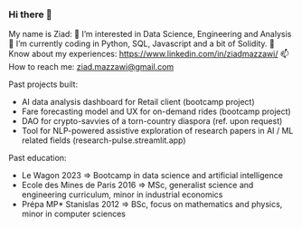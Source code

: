 ### Hi there 👋

My name is Ziad:
👀 I’m interested in Data Science, Engineering and Analysis
🔭 I’m currently coding in Python, SQL, Javascript and a bit of Solidity.
🌱 Know about my experiences: https://www.linkedin.com/in/ziadmazzawi/
📫 How to reach me: ziad.mazzawi@gmail.com 

Past projects built:
- AI data analysis dashboard for Retail client (bootcamp project)
- Fare forecasting model and UX for on-demand rides (bootcamp project)
- DAO for crypto-savvies of a torn-country diaspora (ref. upon request)
- Tool for NLP-powered assistive exploration of research papers in AI / ML related fields (research-pulse.streamlit.app)

Past education:
- Le Wagon 2023 => Bootcamp in data science and artificial intelligence
- Ecole des Mines de Paris 2016 => MSc, generalist science and engineering curriculum, minor in industrial economics
- Prépa MP* Stanislas 2012 => BSc, focus on mathematics and physics, minor in computer sciences


<!--
**zmazz/zmazz** is a ✨ _special_ ✨ repository because its `README.md` (this file) appears on your GitHub profile.

Here are some ideas to get you started:

- 🔭 I’m currently working on ...
- 🌱 I’m currently learning ...
- 👯 I’m looking to collaborate on ...
- 🤔 I’m looking for help with ...
- 💬 Ask me about ...
- 📫 How to reach me: ...
- 😄 Pronouns: ...
- ⚡ Fun fact: ...
-->
